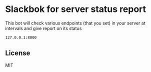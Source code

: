 # Slackbok for server status report
This bot will check various endpoints (that you set) in your server at intervals and give report on its status

```sh
127.0.0.1:8000
```

## License

MIT